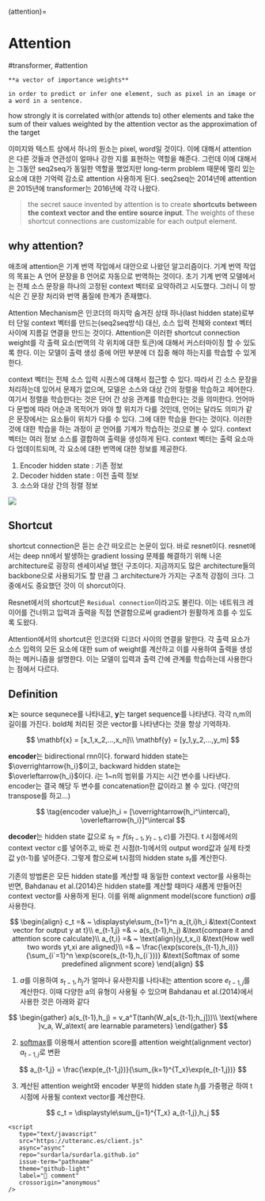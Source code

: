 (attention)=
# Attention

#transformer, #attention

```{note} Attention
**a vector of importance weights**

in order to predict or infer one element, such as pixel in an image or a word in a sentence.
```

how strongly it is correlated with(or attends to) other elements and take the sum of their values weighted by the attention vector as the approximation of the target

이미지와 텍스트 상에서 하나의 원소는 pixel, word일 것이다. 이에 대해서 attention은 다른 것들과 연관성이 얼마나 강한 지를 표현하는 역할을 해준다. 그런데 이에 대해서는 그동안 seq2seq가 동일한 역할을 했었지만 long-term problem 때문에 멀리 있는 요소에 대한 기억력 감소로 attention 사용하게 된다. seq2seq는 2014년에 attention은 2015년에 transformer는 2016년에 각각 나왔다.

> the secret sauce invented by attention is to create **shortcuts between the context vector and the entire source input**. The weights of these shortcut connections are customizable for each output element.

## why attention?

애초에 attention은 기계 번역 작업에서 대안으로 나왔던 알고리즘이다. 기계 번역 작업의 목표는 A 언어 문장을 B 언어로 자동으로 번역하는 것이다. 초기 기계 번역 모델에서는 전체 소스 문장을 하나의 고정된 context 벡터로 요약하려고 시도했다. 그러니 이 방식은 긴 문장 처리와 번역 품질에 한계가 존재했다.

Attention Mechanism은 인코더의 마지막 숨겨진 상태 하나(last hidden state)로부터 단일 context 벡터를 만드는(seq2seq방식) 대신, 소스 입력 전체와 context 벡터 사이에 지름길 연결을 만드는 것이다. Attention은 이러한 shortcut connection weight를 각 출력 요소(번역의 각 위치에 대한 토큰)에 대해서 커스터마이징 할 수 있도록 한다. 이는 모델이 출력 생성 중에 어떤 부분에 더 집중 해야 하는지를 학습할 수 있게 한다.

context 벡터는 전체 소스 입력 시퀀스에 대해서 접근할 수 있다. 따라서 긴 소스 문장을 처리하는데 있어서 문제가 없으며, 모델은 소스와 대상 간의 정렬을 학습하고 제어한다. 여기서 정렬을 학습한다는 것은 단어 간 상응 관계를 학습한다는 것을 의미한다. 언어마다 문법에 따라 어순과 목적어가 와야 할 위치가 다를 것인데, 언어는 달라도 의미가 같은 문장에서는 요소들이 위치가 다를 수 있다. 그에 대한 학습을 한다는 것이다. 이러한 것에 대한 학습을 하는 과정이 곧 언어를 기계가 학습하는 것으로 볼 수 있다. context 벡터는 여러 정보 소스를 결합하여 출력을 생성하게 된다. context 벡터는 출력 요소마다 업데이트되며, 각 요소에 대한 번역에 대한 정보를 제공한다.

1. Encoder hidden state : 기존 정보
2. Decoder hidden state : 이전 출력 정보
3. 소스와 대상 간의 정렬 정보

![](https://lilianweng.github.io/posts/2018-06-24-attention/encoder-decoder-attention.png)

## Shortcut

shortcut connection은 듣는 순간 떠오르는 논문이 있다. 바로 resnet이다. resnet에서는 deep nn에서 발생하는 gradient lossing 문제를 해결하기 위해 나온 architecture로 굉장히 센세이셔널 했던 구조이다. 지금까지도 많은 architecture들의 backbone으로 사용되기도 할 만큼 그 architecture가 가지는 구조적 강점이 크다. 그 중에서도 중요했던 것이 이 shorcut이다.

Resnet에서의 shortcut은 `Residual connection`이라고도 불린다. 이는 네트워크 레이어를 건너뛰고 입력과 출력을 직접 연결함으로써 gradient가 원활하게 흐를 수 있도록 도왔다.

Attention에서의 shortcut은 인코더와 디코더 사이의 연결을 말한다. 각 출력 요소가 소스 입력의 모든 요소에 대한 sum of weight를 계산하고 이를 사용하여 출력을 생성하는 메커니즘을 설명한다. 이는 모델이 입력과 출력 간에 관계를 학습하는데 사용한다는 점에서 다르다.

## Definition

$\mathbf{x}$는 source sequnece를 나타내고, $\mathbf{y}$는 target sequence를 나타낸다. 각각 n,m의 길이를 가진다. bold체 처리된 것은 vector를 나타낸다는 것을 항상 기억하자.

$$
\mathbf{x} = [x_1,x_2,...,x_n]\\
\mathbf{y} = [y_1,y_2,...,y_m]
$$

**encoder**는 bidirectional rnn이다. forward hidden state는 $\overrightarrow{h_i}$이고, backward hidden state는 $\overleftarrow{h_i}$이다. $i$는 1~n의 범위를 가지는 시간 변수를 나타낸다. encoder는 결국 해당 두 변수를 concatenation한 값이라고 볼 수 있다. (약간의 transpose를 하고...)

$$
\tag{encoder value}h_i = [\overrightarrow{h_i^\intercal}, \overleftarrow{h_i}]^\intercal
$$

**decoder**는 hidden state 값으로 $s_t=f(s_{t-1},y_{t-1},c)$를 가진다. t 시점에서의 context vector c를 넣어주고, 바로 전 시점(t-1)에서의 output word값과 실제 타겟 값 y(t-1)를 넣어준다. 그렇게 함으로써 t시점의 hidden state $s_t$를 계산한다.

기존의 방법론은 모든 hidden state를 계산할 때 동일한 context vector를 사용하는 반면, Bahdanau et al.(2014)은 hidden state를 계산할 때마다 새롭게 만들어진 context vector를 사용하게 된다. 이를 위해 alignment model(score function) $a$를 사용한다.

$$
\begin{align}
c_t =& ~ \displaystyle\sum_{t=1}^n a_{t,i}h_i &\text{Context vector for output y at t}\\
e_{t-1,j} =& ~ a(s_{t-1},h_j) &\text{compare it and attention score calculate}\\
a_{t,i} =& ~ \text{align}(y_t,x_i) &\text{How well two words yt,xi are aligned}\\
=& ~ \frac{\exp(score(s_{t-1},h_i))}{\sum_{i`=1}^n \exp(score(s_{t-1},h_{i`}))} &\text{Softmax of some predefined alignment score}
\end{align}
$$

1. $a$를 이용하여 $s_{t-1}, h_j$가 얼마나 유사한지를 나타내는 attention score $e_{t-1,j}$를 계산한다. 이때 다양한 a의 유형이 사용될 수 있으며 Bahdanau et al.(2014)에서 사용한 것은 아래와 같다

$$
\begin{gather}
a(s_{t-1},h_j) = v_a^T(tanh(W_a[s_{t-1};h_j]))\\
\text{where }v_a, W_a\text{ are learnable parameters}
\end{gather}
$$

2. [softmax](softmax)를 이용해서 attention score를 attention weight(alignment vector) $a_{t-1,j}$로 변환

$$
a_{t-1,j} = \frac{\exp(e_{t-1,j})}{\sum_{k=1}^{T_x}\exp(e_{t-1,j})}
$$

3. 계산된 attention weight와 encoder 부분의 hidden state $h_j$를 가중평균 하여 t시점에 사용될 context vector를 계산한다.

$$
c_t = \displaystyle\sum_{j=1}^{T_x} a_{t-1,j},h_j
$$

```{raw} html
<script
   type="text/javascript"
   src="https://utteranc.es/client.js"
   async="async"
   repo="surdarla/surdarla.github.io"
   issue-term="pathname"
   theme="github-light"
   label="💬 comment"
   crossorigin="anonymous"
/>
```
